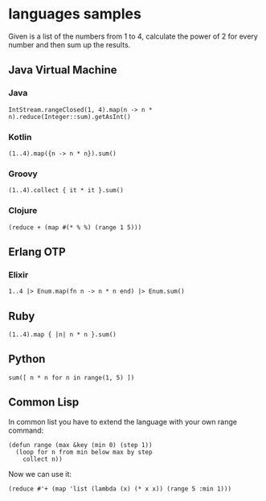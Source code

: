 # languages samples

Given is a list of the numbers from 1 to 4, calculate the power of 2 for every number and then sum up the results.

## Java Virtual Machine

### Java

    IntStream.rangeClosed(1, 4).map(n -> n * n).reduce(Integer::sum).getAsInt()

### Kotlin

    (1..4).map({n -> n * n}).sum()

### Groovy

    (1..4).collect { it * it }.sum()

### Clojure

    (reduce + (map #(* % %) (range 1 5)))

## Erlang OTP

### Elixir

    1..4 |> Enum.map(fn n -> n * n end) |> Enum.sum()

## Ruby

    (1..4).map { |n| n * n }.sum()

## Python

    sum([ n * n for n in range(1, 5) ])

## Common Lisp

In common list you have to extend the language with your own range command:

    (defun range (max &key (min 0) (step 1))
      (loop for n from min below max by step
        collect n))

Now we can use it:

    (reduce #'+ (map 'list (lambda (x) (* x x)) (range 5 :min 1)))
